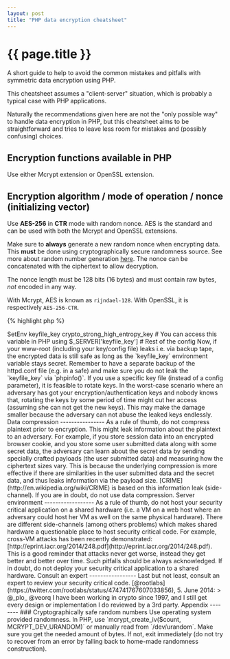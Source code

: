 ```yaml
---
layout: post
title: "PHP data encryption cheatsheet"
---
```


{{ page.title }}
================

A short guide to help to avoid the common mistakes and pitfalls with symmetric data encryption using PHP.

This cheatsheet assumes a "client-server" situation, which is probably a typical case with PHP applications.

Naturally the recommendations given here are not the "only possible way" to handle data encryption in PHP, but this cheatsheet aims to be straightforward and tries to leave less room for mistakes and (possibly confusing) choices.

Encryption functions available in PHP
-------------------------------------

Use either Mcrypt extension or OpenSSL extension.

Encryption algorithm / mode of operation / nonce (initializing vector)
----------------------------------------------------------------------

Use **AES-256** in **CTR** mode with random nonce. AES is the standard and can be used with both the Mcrypt and OpenSSL extensions.

Make sure to **always** generate a new random nonce when encrypting data. This **must** be done using cryptographically secure randomness source. See more about random number generation [here](#random-numbers). The nonce can be concatenated with the ciphertext to allow decryption.

The nonce length must be 128 bits (16 bytes) and must contain raw bytes, _not_ encoded in any way.

With Mcrypt, AES is known as `rijndael-128`. With OpenSSL, it is respectively `AES-256-CTR`.

{% highlight php %}
<?php
// $key length must be exactly 256 bits (32 bytes).
// $nonce length must be exactly 128 bits (16 bytes).
$ciphertext = mcrypt_encrypt(MCRYPT_RIJNDAEL_128, $key, $plaintext, 'ctr', $nonce); // Mcrypt
$ciphertext = openssl_encrypt($plaintext, 'AES-256-CTR', $key, true, $nonce); // OpenSSL
{% endhighlight %}

Verify your encryption and decryption routines against [AES test vectors](http://csrc.nist.gov/publications/nistpubs/800-38a/sp800-38a.pdf).

There are some data length limits with AES in CTR mode. While not probably in practical manner, but keep in mind that you should encrypt less than 2^64 bytes of data with a single key (no matter if it is a "few" smaller messages or just only one big message).

Also, CTR mode is only safe when you **do not** reuse nonces under a single key. That is why it is important to create the nonces with cryptographically secure random number generator. At the same time it means you must not encrypt more than 2^64 different messages with a single key (as the nonce space with AES is 128 bits, it is important to limit the number of messages (nonces) to 2^128/2 because of the birthday paradox).

Data authentication
-------------------

**Always** authenticate the encrypted data.

Use [Encrypt-then-MAC construction](http://www.daemonology.net/blog/2009-06-24-encrypt-then-mac.html). That is, first encrypt the data and finally take an HMAC-SHA-256 of the resulted ciphertext, and include all the relevant pieces under the HMAC (namely ciphertext and nonce).

When decrypting, first check the HMAC using a constant-time string comparison (do not directly compare `$user_submitted_mac` and `$calculated_mac` with === string comparison). Or better yet, compare the strings using "[double HMAC verification](https://www.isecpartners.com/blog/2011/february/double-hmac-verification.aspx)". This is to avoid leaking exploitable timing information that occurs on the === string comparison.

If the HMAC matches, the ciphertext is safe to feed to decrypt process. If the HMAC does not match, exit immediately.

Encryption and authentication keys
----------------------------------

Ideally, use keys generated using cryptographically secure random number generator (see more about random number generation [here](#random-numbers)). With AES-256 you need 32 bytes of random data (raw bytes, _not_ encoded).

If you have to rely on user typed keys (ie. a config parameter), it needs to be derived to be suitable to use as an encryption key. Use PBKDF2 algorithm to turn a human supplied key into an encryption key. See [http://php.net/hash_pbkdf2](http://php.net/hash_pbkdf2) (and make sure to use raw output).

If you are not on PHP 5.5 or higher, you have to use an userland PHP PBKDF2 implementation. One such implementation can be found here: [https://github.com/defuse/password-hashing/blob/master/PasswordHash.php#L87](https://github.com/defuse/password-hashing/blob/master/PasswordHash.php#L87).

**Note** that when relying on userland implementations, you can not stretch the key as much as you could with more efficient PHP's native `hash_pbkdf2()` function, which means you can not squeeze as much security out of the user supplied key.

_Do not_ use same key for encryption and authentication. As seen above, you need 32 bytes for an encryption key. Use also 32 bytes for an authentication (HMAC) key.

With PBKDF2 you can derive 64 bytes from a single password/master key and use, say, the first 32 bytes for encryption and the last 32 bytes for authentication.

If you have the keys stored in a file, say, hex encoded, do not decode them prior to feeding to the encryption routines. Instead, as earlier mentioned, use PBKDF2 to turn the hex encoded keys into proper encryption/authentication keys. Or use SHA-256 (with raw output) to hash the hex encoded keys and turn them into proper raw bytes (the use of "plain" hashing assumes the initial keys has enough guessing entropy, as explained in the next paragraphs).

### Key stretching

Low entropy keys should be avoided in the first place. But if you need to rely on, say, user's passwords, you need to use as high PBKDF2 iteration count as possible to squeeze as much security as possible out of the passwords.

PBKDF2 algorithm can be adjusted for specific iteration count. The higher the iteration count the higher the security of the derived key. If your code runs on 64-bit platform, use `sha512` as the underlying PBKDF2 hashing algorithm. If you are on 32-bit platform, use `sha256` as the underlying hashing algorithm.

In general, it is not possible to use relatively high iteration count in online applications (which face the public internet). And thus the added security to the key will not be as high as in more ideal situation (i.e. an offline application could use higher iteration count without the fear of an DoS attack). As a rule of thumb, for online applications, adjust the PBKDF2 iteration count to take less than 100 ms.

If you can use high entropy passwords (or config parameter etc.), you don't need to stretch them as much as low entropy passwords. For example if you created "master_encryption_key" and "master_authentication_key" using `/dev/urandom`, you don't need PBKDF2 necessarily at all. This is because the initial keys contains already enough guessing entropy. Just make sure you input raw bytes to the encryption/authentication routines, as earlier mentioned.

However, it is easy to derive both the encryption and authentication keys with PBKDF2 from the _single_ master password (just use low iteration count, i.e. 1). This is useful if you have only one "master key" which should be derived for both the encryption and authentication use.

### Key storage and management

Ideally, use a separate hardware to store keys (i.e. HSM).

If this is not possible, one method to mitigate the attack surface is by encrypting your key file or config file (which holds the actual encryption/authentication keys) with a key stored in a separate location from the actual key file (separate from the home/www folder). For example, you can use an Apache environment variable via httpd.conf to store the key needed to unlock the actual key file:

    <VirtualHost *:80>
    SetEnv keyfile_key crypto_strong_high_entropy_key
    # You can access this variable in PHP using $_SERVER['keyfile_key']
    # Rest of the config
    </VirtualHost>

Now, if your www-root (including your key/config file) leaks i.e. via backup tape, the encrypted data is still safe as long as the `keyfile_key` environment variable stays secret. Remember to have a separate backup of the httpd.conf file (e.g. in a safe) and make sure you do not leak the `keyfile_key` via `phpinfo()`.

If you use a specific key file (instead of a config parameter), it is feasible to rotate keys. In the worst-case scenario where an adversary has got your encryption/authentication keys and nobody knows that, rotating the keys by some period of time might cut her access (assuming she can not get the new keys). This may make the damage smaller because the adversary can not abuse the leaked keys endlessly.

Data compression
----------------

As a rule of thumb, do not compress plaintext prior to encryption. This might leak information about the plaintext to an adversary.

For example, if you store session data into an encrypted browser cookie, and you store some user submitted data along with some secret data, the adversary can learn about the secret data by sending specially crafted payloads (the user submitted data) and measuring how the ciphertext sizes vary.

This is because the underlying compression is more effective if there are similarities in the user submitted data and the secret data, and thus leaks information via the payload size. [CRIME](http://en.wikipedia.org/wiki/CRIME) is based on this information leak (side-channel).

If you are in doubt, do not use data compression.

Server environment
------------------

As a rule of thumb, do not host your security critical application on a shared hardware (i.e. a VM on a web host where an adversary could host her VM as well on the same physical hardware).

There are different side-channels (among others problems) which makes shared hardware a questionable place to host security critical code. For example, cross-VM attacks has been recently demonstrated: [http://eprint.iacr.org/2014/248.pdf](http://eprint.iacr.org/2014/248.pdf). This is a good reminder that attacks never get worse, instead they get better and better over time. Such pitfalls should be always acknowledged.

If in doubt, do not deploy your security critical application to a shared hardware.

Consult an expert
-----------------

Last but not least, consult an expert to review your security critical code.

[@rootlabs](https://twitter.com/rootlabs/status/474741767607033856), 5. June 2014:

> @_plo_ @veorq I have been working in crypto since 1997, and I still get every design or implementation I do reviewed by a 3rd party.

Appendix
--------

<a id='random-numbers'/>

### Cryptographically safe random numbers

Use operating system provided randomness. In PHP, use `mcrypt_create_iv($count, MCRYPT_DEV_URANDOM)` or manually read from `/dev/urandom`.

Make sure you get the needed amount of bytes. If not, exit immediately (do not try to recover from an error by falling back to home-made randomness construction).